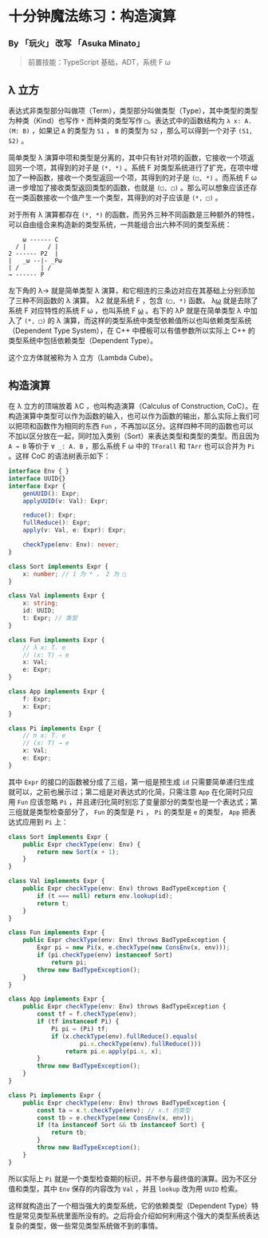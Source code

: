 # 十分钟魔法练习：构造演算

### By 「玩火」 改写 「Asuka Minato」

> 前置技能：TypeScript 基础，ADT，系统 F ω

## λ 立方

表达式非类型部分叫做项（Term），类型部分叫做类型（Type），其中类型的类型为种类（Kind）也写作 `*` 而种类的类型写作 `□`。表达式中的函数结构为 `λ x: A. (M: B)` ，如果记 `A` 的类型为 `S1` ， `B` 的类型为 `S2` ，那么可以得到一个对子 `(S1, S2)` 。

简单类型 λ 演算中项和类型是分离的，其中只有针对项的函数，它接收一个项返回另一个项，其得到的对子是 `(*, *)` 。系统 F 对类型系统进行了扩充，在项中增加了一种函数，接收一个类型返回一个项，其得到的对子是 `(□, *)` 。而系统 F ω 进一步增加了接收类型返回类型的函数，也就是 `(□, □)` 。那么可以想象应该还存在一类函数接收一个值产生一个类型，其得到的对子应该是 `(*, □)` 。

对于所有 λ 演算都存在 `(*, *)` 的函数，而另外三种不同函数是三种额外的特性，可以自由组合来构造新的类型系统，一共能组合出六种不同的类型系统：

```
    ω ------ C
  / |      / |
2 ------ P2  |
|   _ω --|- _Pω
| /      | /
→ ------ P
```

左下角的 λ→ 就是简单类型 λ 演算，和它相连的三条边对应在其基础上分别添加了三种不同函数的 λ 演算。 λ2 就是系统 F ，包含 `(□, *)` 函数。 λ<u>ω</u> 就是去除了系统 F 对应特性的系统 F ω ，也叫系统 F <u>ω</u> 。右下的 λP 就是在简单类型 λ 中加入了 `(*, □)` 的 λ 演算，而这样的类型系统中类型依赖值所以也叫依赖类型系统（Dependent Type System），在 C++ 中模板可以有值参数所以实际上 C++ 的类型系统中包括依赖类型（Dependent Type）。

这个立方体就被称为 λ 立方（Lambda Cube）。

## 构造演算

在 λ 立方的顶端放着 λC ，也叫构造演算（Calculus of Construction, CoC）。在构造演算中类型可以作为函数的输入，也可以作为函数的输出，那么实际上我们可以把项和函数作为相同的东西 `Fun` ，不再加以区分。这样四种不同的函数也可以不加以区分放在一起，同时加入类别（Sort）来表达类型和类型的类型。而且因为 `A → B` 等价于 `∀ _: A. B` ，那么系统 F ω 中的 `TForall` 和 `TArr` 也可以合并为 `Pi` 。这样 CoC 的语法树表示如下：

```ts
interface Env { }
interface UUID{}
interface Expr {
    genUUID(): Expr;
    applyUUID(v: Val): Expr;

    reduce(): Expr;
    fullReduce(): Expr;
    apply(v: Val, e: Expr): Expr;

    checkType(env: Env): never;
}

class Sort implements Expr {
    x: number; // 1 为 * ， 2 为 □
}

class Val implements Expr {
    x: string;
    id: UUID;
    t: Expr; // 类型
}

class Fun implements Expr {
    // λ x: T. e
    // (x: T) ⇒ e
    x: Val;
    e: Expr;
}

class App implements Expr {
    f: Expr;
    x: Expr;
}

class Pi implements Expr {
    // π x: T. e
    // (x: T) → e
    x: Val;
    e: Expr;
}
```

其中 `Expr` 的接口的函数被分成了三组，第一组是预生成 `id` 只需要简单递归生成就可以，之前也展示过；第二组是对表达式的化简，只需注意 `App` 在化简时只应用 `Fun` 应该忽略 `Pi` ，并且递归化简时别忘了变量部分的类型也是一个表达式；第三组就是类型检查部分了， `Fun` 的类型是 `Pi` ， `Pi` 的类型是 `e` 的类型， `App` 把表达式应用到 `Pi` 上：

```ts
class Sort implements Expr {
    public Expr checkType(env: Env) {
        return new Sort(x + 1);
    }
}

class Val implements Expr {
    public Expr checkType(env: Env) throws BadTypeException {
        if (t === null) return env.lookup(id);
        return t;
    }
}

class Fun implements Expr {
    public Expr checkType(env: Env) throws BadTypeException {
        Expr pi = new Pi(x, e.checkType(new ConsEnv(x, env)));
        if (pi.checkType(env) instanceof Sort)
            return pi;
        throw new BadTypeException();
    }
}

class App implements Expr {
    public Expr checkType(env: Env) throws BadTypeException {
        const tf = f.checkType(env);
        if (tf instanceof Pi) {
            Pi pi = (Pi) tf;
            if (x.checkType(env).fullReduce().equals(
                	pi.x.checkType(env).fullReduce()))
                return pi.e.apply(pi.x, x);
        }
        throw new BadTypeException();
    }
}

class Pi implements Expr {
    public Expr checkType(env: Env) throws BadTypeException {
        const ta = x.t.checkType(env); // x.t 的类型
        const tb = e.checkType(new ConsEnv(x, env));
        if (ta instanceof Sort && tb instanceof Sort) {
            return tb;
        }
        throw new BadTypeException();
    }
}
```

所以实际上 `Pi` 就是一个类型检查期的标识，并不参与最终值的演算。因为不区分值和类型，其中 `Env` 保存的内容改为 `Val` ，并且 `lookup` 改为用 `UUID` 检索。

这样就构造出了一个相当强大的类型系统，它的依赖类型（Dependent Type）特性是常见类型系统里面所没有的。之后将会介绍如何利用这个强大的类型系统表达复杂的类型，做一些常见类型系统做不到的事情。